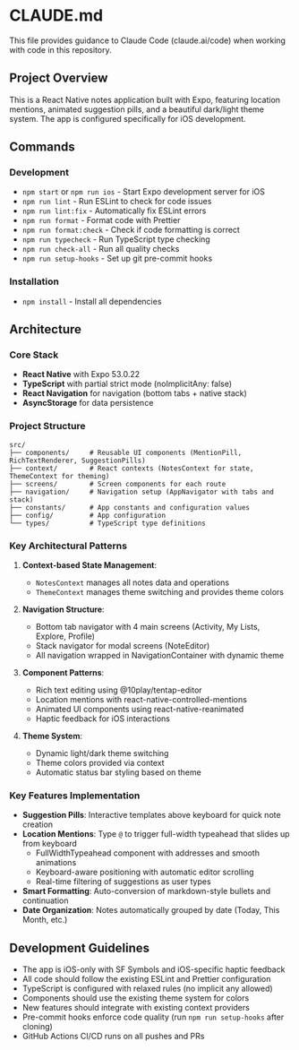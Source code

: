 # CLAUDE.md

This file provides guidance to Claude Code (claude.ai/code) when working with code in this repository.

## Project Overview

This is a React Native notes application built with Expo, featuring location mentions, animated suggestion pills, and a beautiful dark/light theme system. The app is configured specifically for iOS development.

## Commands

### Development

- `npm start` or `npm run ios` - Start Expo development server for iOS
- `npm run lint` - Run ESLint to check for code issues
- `npm run lint:fix` - Automatically fix ESLint errors
- `npm run format` - Format code with Prettier
- `npm run format:check` - Check if code formatting is correct
- `npm run typecheck` - Run TypeScript type checking
- `npm run check-all` - Run all quality checks
- `npm run setup-hooks` - Set up git pre-commit hooks

### Installation

- `npm install` - Install all dependencies

## Architecture

### Core Stack

- **React Native** with Expo 53.0.22
- **TypeScript** with partial strict mode (noImplicitAny: false)
- **React Navigation** for navigation (bottom tabs + native stack)
- **AsyncStorage** for data persistence

### Project Structure

```
src/
├── components/     # Reusable UI components (MentionPill, RichTextRenderer, SuggestionPills)
├── context/        # React contexts (NotesContext for state, ThemeContext for theming)
├── screens/        # Screen components for each route
├── navigation/     # Navigation setup (AppNavigator with tabs and stack)
├── constants/      # App constants and configuration values
├── config/         # App configuration
└── types/          # TypeScript type definitions
```

### Key Architectural Patterns

1. **Context-based State Management**:
   - `NotesContext` manages all notes data and operations
   - `ThemeContext` manages theme switching and provides theme colors

2. **Navigation Structure**:
   - Bottom tab navigator with 4 main screens (Activity, My Lists, Explore, Profile)
   - Stack navigator for modal screens (NoteEditor)
   - All navigation wrapped in NavigationContainer with dynamic theme

3. **Component Patterns**:
   - Rich text editing using @10play/tentap-editor
   - Location mentions with react-native-controlled-mentions
   - Animated UI components using react-native-reanimated
   - Haptic feedback for iOS interactions

4. **Theme System**:
   - Dynamic light/dark theme switching
   - Theme colors provided via context
   - Automatic status bar styling based on theme

### Key Features Implementation

- **Suggestion Pills**: Interactive templates above keyboard for quick note creation
- **Location Mentions**: Type `@` to trigger full-width typeahead that slides up from keyboard
  - FullWidthTypeahead component with addresses and smooth animations
  - Keyboard-aware positioning with automatic editor scrolling
  - Real-time filtering of suggestions as user types
- **Smart Formatting**: Auto-conversion of markdown-style bullets and continuation
- **Date Organization**: Notes automatically grouped by date (Today, This Month, etc.)

## Development Guidelines

- The app is iOS-only with SF Symbols and iOS-specific haptic feedback
- All code should follow the existing ESLint and Prettier configuration
- TypeScript is configured with relaxed rules (no implicit any allowed)
- Components should use the existing theme system for colors
- New features should integrate with existing context providers
- Pre-commit hooks enforce code quality (run `npm run setup-hooks` after cloning)
- GitHub Actions CI/CD runs on all pushes and PRs
